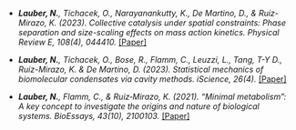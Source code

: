
- *<strong><strong>Lauber, N.</strong></strong>, Tichacek, O., Narayanankutty, K., De Martino, D., & Ruiz-Mirazo, K. (2023). Collective catalysis under spatial constraints: Phase separation and size-scaling effects on mass action kinetics. Physical Review E, 108(4), 044410.* [[Paper]](https://doi.org/10.1103/PhysRevE.108.044410)

- *<strong><strong>Lauber, N.</strong></strong>, Tichacek, O., Bose, R., Flamm, C., Leuzzi, L., Tang, T-Y D., Ruiz-Mirazo, K. & De Martino, D. (2023). Statistical mechanics of biomolecular condensates via cavity methods. iScience, 26(4).* [[Paper]](https://doi.org/10.1016/j.isci.2023.106300)

- *<strong><strong>Lauber, N.</strong></strong>, Flamm, C., & Ruiz‐Mirazo, K. (2021). “Minimal metabolism”: A key concept to investigate the origins and nature of biological systems. BioEssays, 43(10), 2100103.* [[Paper]](https://doi.org/10.1002/bies.202100103)

